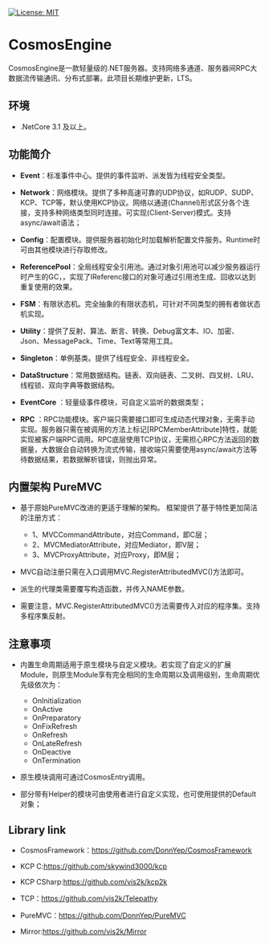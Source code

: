 [![License: MIT](https://img.shields.io/badge/License-MIT-brightgreen.svg)](https://github.com/DonnYep/CosmosEngine/blob/main/LICENSE)
# CosmosEngine

 CosmosEngine是一款轻量级的.NET服务器。支持网络多通道、服务器间RPC大数据流传输通讯、分布式部署。此项目长期维护更新，LTS。

## 环境

- .NetCore 3.1 及以上。

## 功能简介

- **Event**：标准事件中心。提供的事件监听、派发皆为线程安全类型。

- **Network**：网络模块。提供了多种高速可靠的UDP协议，如RUDP、SUDP、KCP、TCP等，默认使用KCP协议。网络以通道(Channel)形式区分各个连接，支持多种网络类型同时连接。可实现(Client-Server)模式。支持async/await语法；

- **Config**：配置模块。提供服务器初始化时加载解析配置文件服务。Runtime时可由其他模块进行存取修改。

- **ReferencePool**：全局线程安全引用池。通过对象引用池可以减少服务器运行时产生的GC，，实现了IReferenc接口的对象可通过引用池生成、回收以达到重复使用的效果。

- **FSM**：有限状态机。完全抽象的有限状态机，可针对不同类型的拥有者做状态机实现。

- **Utility**：提供了反射、算法、断言、转换、Debug富文本、IO、加密、Json、MessagePack、Time、Text等常用工具。

- **Singleton**：单例基类。提供了线程安全、非线程安全。

- **DataStructure**：常用数据结构。链表、双向链表、二叉树、四叉树、LRU、线程锁、双向字典等数据结构。

- **EventCore** ：轻量级事件模块，可自定义监听的数据类型；

- **RPC** ：RPC功能模块。客户端只需要接口即可生成动态代理对象，无需手动实现。服务器只需在被调用的方法上标记[RPCMemberAttribute]特性，就能实现被客户端RPC调用。RPC底层使用TCP协议，无需担心RPC方法返回的数据量，大数据会自动转换为流式传输，接收端只需要使用async/await方法等待数据结果，若数据解析错误，则抛出异常。


## 内置架构 PureMVC

- 基于原始PureMVC改进的更适于理解的架构。
    框架提供了基于特性更加简洁的注册方式：
    - 1、MVCCommandAttribute，对应Command，即C层；
    - 2、MVCMediatorAttribute，对应Mediator，即V层；
    - 3、MVCProxyAttribute，对应Proxy，即M层；
    
- MVC自动注册只需在入口调用MVC.RegisterAttributedMVC()方法即可。

- 派生的代理类需要覆写构造函数，并传入NAME参数。

- 需要注意，MVC.RegisterAttributedMVC()方法需要传入对应的程序集。支持多程序集反射。

## 注意事项

- 内置生命周期适用于原生模块与自定义模块。若实现了自定义的扩展Module，则原生Module享有完全相同的生命周期以及调用级别，生命周期优先级依次为：
    - OnInitialization
    - OnActive
    - OnPreparatory
    - OnFixRefresh
    - OnRefresh
    - OnLateRefresh
    - OnDeactive
    - OnTermination

- 原生模块调用可通过CosmosEntry调用。

- 部分带有Helper的模块可由使用者进行自定义实现，也可使用提供的Default对象；

## Library link

- CosmosFramework：https://github.com/DonnYep/CosmosFramework

- KCP C:https://github.com/skywind3000/kcp
    
- KCP CSharp:https://github.com/vis2k/kcp2k
    
- TCP：https://github.com/vis2k/Telepathy

- PureMVC：https://github.com/DonnYep/PureMVC

- Mirror:https://github.com/vis2k/Mirror
